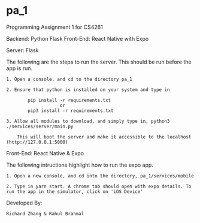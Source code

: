 # pa_1

Programming Assignment 1 for CS4261

Backend: Python Flask
Front-End: React Native with Expo


Server: Flask

The following are the steps to run the server. This should be run before the app
is run.

    1. Open a console, and cd to the directory pa_1

    2. Ensure that python is installed on your system and type in

            pip install -r requirements.txt
                        or
            pip3 install -r requirements.txt

    3. Allow all modules to download, and simply type in, python3 ./services/server/main.py

        This will boot the server and make it accessible to the localhost (http://127.0.0.1:5000)



Front-End: React Native & Expo

The following intructions highlight how to run the expo app.

    1. Open a new console, and cd into the directory, pa_1/services/mobile

    2. Type in yarn start. A chrome tab should open with expo details. To run the app in the simulator, click on 'iOS Device'




Developed By:

    Richard Zhang & Rahul Brahmal
